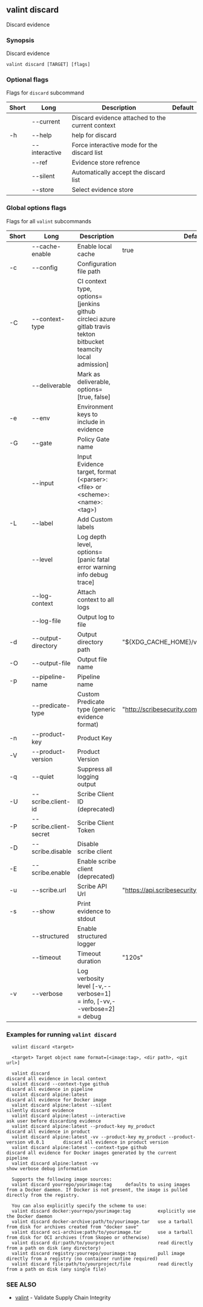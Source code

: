 ## valint discard

Discard evidence

### Synopsis

Discard evidence

```
valint discard [TARGET] [flags]
```

### Optional flags 
Flags for `discard` subcommand


| Short | Long | Description | Default |
| --- | --- | --- | --- |
| | --current | Discard evidence attached to the current context | |
| -h | --help | help for discard | |
| | --interactive | Force interactive mode for the discard list | |
| | --ref | Evidence store refrence | |
| | --silent | Automatically accept the discard list | |
| | --store | Select evidence store | |


### Global options flags
Flags for all `valint` subcommands


| Short | Long | Description | Default |
| --- | --- | --- | --- |
| | --cache-enable | Enable local cache | true |
| -c | --config | Configuration file path | |
| -C | --context-type | CI context type, options=[jenkins github circleci azure gitlab travis tekton bitbucket teamcity local admission] | |
| | --deliverable | Mark as deliverable, options=[true, false] | |
| -e | --env | Environment keys to include in evidence | |
| -G | --gate | Policy Gate name | |
| | --input | Input Evidence target, format (\<parser\>:\<file\> or \<scheme\>:\<name\>:\<tag\>) | |
| -L | --label | Add Custom labels | |
| | --level | Log depth level, options=[panic fatal error warning info debug trace] | |
| | --log-context | Attach context to all logs | |
| | --log-file | Output log to file | |
| -d | --output-directory | Output directory path | "$\{XDG_CACHE_HOME\}/valint" |
| -O | --output-file | Output file name | |
| -p | --pipeline-name | Pipeline name | |
| | --predicate-type | Custom Predicate type (generic evidence format) | "http://scribesecurity.com/evidence/generic/v0.1" |
| -n | --product-key | Product Key | |
| -V | --product-version | Product Version | |
| -q | --quiet | Suppress all logging output | |
| -U | --scribe.client-id | Scribe Client ID (deprecated) | |
| -P | --scribe.client-secret | Scribe Client Token | |
| -D | --scribe.disable | Disable scribe client | |
| -E | --scribe.enable | Enable scribe client (deprecated) | |
| -u | --scribe.url | Scribe API Url | "https://api.scribesecurity.com" |
| -s | --show | Print evidence to stdout | |
| | --structured | Enable structured logger | |
| | --timeout | Timeout duration | "120s" |
| -v | --verbose | Log verbosity level [-v,--verbose=1] = info, [-vv,--verbose=2] = debug | |


### Examples for running `valint discard`

```
  valint discard <target>
  
  <target> Target object name format=[<image:tag>, <dir path>, <git url>]

  valint discard                                                                    discard all evidence in local context
  valint discard --context-type github                                              discard all evidence in pipeline
  valint discard alpine:latest                                                      discard all evidence for Docker image
  valint discard alpine:latest --silent                                             silently discard evidence
  valint discard alpine:latest --interactive                                        ask user before discarding evidence
  valint discard alpine:latest --product-key my_product                             discard all evidence in product
  valint discard alpine:latest -vv --product-key my_product --product-version v0.0.1       discard all evidence in product version
  valint discard alpine:latest --context-type github                                discard all evidence for Docker images generated by the current pipeline
  valint discard alpine:latest -vv                                                  show verbose debug information

  Supports the following image sources:
  valint discard yourrepo/yourimage:tag     defaults to using images from a Docker daemon. If Docker is not present, the image is pulled directly from the registry.

  You can also explicitly specify the scheme to use:
  valint discard docker:yourrepo/yourimage:tag          explicitly use the Docker daemon
  valint discard docker-archive:path/to/yourimage.tar   use a tarball from disk for archives created from "docker save"
  valint discard oci-archive:path/to/yourimage.tar      use a tarball from disk for OCI archives (from Skopeo or otherwise)
  valint discard dir:path/to/yourproject                read directly from a path on disk (any directory)
  valint discard registry:yourrepo/yourimage:tag        pull image directly from a registry (no container runtime required)
  valint discard file:path/to/yourproject/file          read directly from a path on disk (any single file)

```

### SEE ALSO

* [valint](valint.md)	 - Validate Supply Chain Integrity

